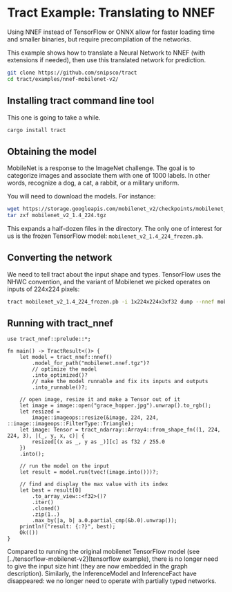 # Tract Example: Translating to NNEF 

Using NNEF instead of TensorFlow or ONNX allow for faster loading time and
smaller binaries, but require precompilation of the networks.

This example shows how to translate a Neural Network to NNEF (with extensions
if needed), then use this translated network for prediction.

```sh
git clone https://github.com/snipsco/tract
cd tract/examples/nnef-mobilenet-v2/
```

## Installing tract command line tool

This one is going to take a while.

```sh
cargo install tract
```

## Obtaining the model 

MobileNet is a response to the ImageNet challenge. The goal is to categorize
images and associate them with one of 1000 labels. In other words, recognize a
dog, a cat, a rabbit, or a military uniform.

You will need to download the models. For instance:

```sh
wget https://storage.googleapis.com/mobilenet_v2/checkpoints/mobilenet_v2_1.4_224.tgz
tar zxf mobilenet_v2_1.4_224.tgz
```

This expands a half-dozen files in the directory. The only one of interest
for us is the frozen TensorFlow model: `mobilenet_v2_1.4_224_frozen.pb`.

## Converting the network

We need to tell tract about the input shape and types. TensorFlow uses the NHWC
convention, and the variant of Mobilenet we picked operates on inputs of
224x224 pixels:

```sh
tract mobilenet_v2_1.4_224_frozen.pb -i 1x224x224x3xf32 dump --nnef mobilenet.nnef.tgz
```

## Running with tract_nnef

```
use tract_nnef::prelude::*;

fn main() -> TractResult<()> {
    let model = tract_nnef::nnef()
        .model_for_path("mobilenet.nnef.tgz")?
        // optimize the model
        .into_optimized()?
        // make the model runnable and fix its inputs and outputs
        .into_runnable()?;

    // open image, resize it and make a Tensor out of it
    let image = image::open("grace_hopper.jpg").unwrap().to_rgb();
    let resized =
        image::imageops::resize(&image, 224, 224, ::image::imageops::FilterType::Triangle);
    let image: Tensor = tract_ndarray::Array4::from_shape_fn((1, 224, 224, 3), |(_, y, x, c)| {
        resized[(x as _, y as _)][c] as f32 / 255.0
    })
    .into();

    // run the model on the input
    let result = model.run(tvec!(image.into()))?;

    // find and display the max value with its index
    let best = result[0]
        .to_array_view::<f32>()?
        .iter()
        .cloned()
        .zip(1..)
        .max_by(|a, b| a.0.partial_cmp(&b.0).unwrap());
    println!("result: {:?}", best);
    Ok(())
}
```

Compared to running the original mobilenet TensorFlow model (see
[../tensorflow-mobilenet-v2](tensorflow example), there is no longer need to
give the input size hint (they are now embedded in the graph description).
Similarly, the InferenceModel and InferenceFact have disappeared: we no longer
need to operate with partially typed networks.
